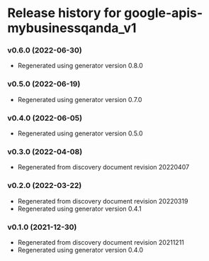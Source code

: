 # Release history for google-apis-mybusinessqanda_v1

### v0.6.0 (2022-06-30)

* Regenerated using generator version 0.8.0

### v0.5.0 (2022-06-19)

* Regenerated using generator version 0.7.0

### v0.4.0 (2022-06-05)

* Regenerated using generator version 0.5.0

### v0.3.0 (2022-04-08)

* Regenerated from discovery document revision 20220407

### v0.2.0 (2022-03-22)

* Regenerated from discovery document revision 20220319
* Regenerated using generator version 0.4.1

### v0.1.0 (2021-12-30)

* Regenerated from discovery document revision 20211211
* Regenerated using generator version 0.4.0

